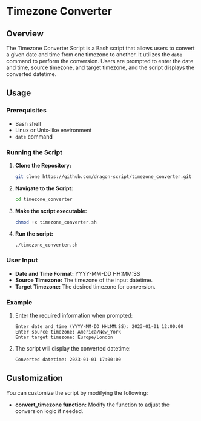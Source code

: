 # Timezone Converter

## Overview

The Timezone Converter Script is a Bash script that allows users to convert a given date and time from one timezone to another. It utilizes the `date` command to perform the conversion. Users are prompted to enter the date and time, source timezone, and target timezone, and the script displays the converted datetime.

## Usage

### Prerequisites

- Bash shell
- Linux or Unix-like environment
- `date` command

### Running the Script

1. **Clone the Repository:**

    ```bash
    git clone https://github.com/dragon-script/timezone_converter.git
    ```

2. **Navigate to the Script:**

    ```bash
    cd timezone_converter
    ```

3. **Make the script executable:**
   ```bash
   chmod +x timezone_converter.sh
   ```

4. **Run the script:**
   ```bash
   ./timezone_converter.sh
   ```

### User Input

- **Date and Time Format:** YYYY-MM-DD HH:MM:SS
- **Source Timezone:** The timezone of the input datetime.
- **Target Timezone:** The desired timezone for conversion.

### Example

1. Enter the required information when prompted:
   ```
   Enter date and time (YYYY-MM-DD HH:MM:SS): 2023-01-01 12:00:00
   Enter source timezone: America/New_York
   Enter target timezone: Europe/London
   ```

2. The script will display the converted datetime:
   ```
   Converted datetime: 2023-01-01 17:00:00
   ```

## Customization

You can customize the script by modifying the following:

- **convert_timezone function:** Modify the function to adjust the conversion logic if needed.



